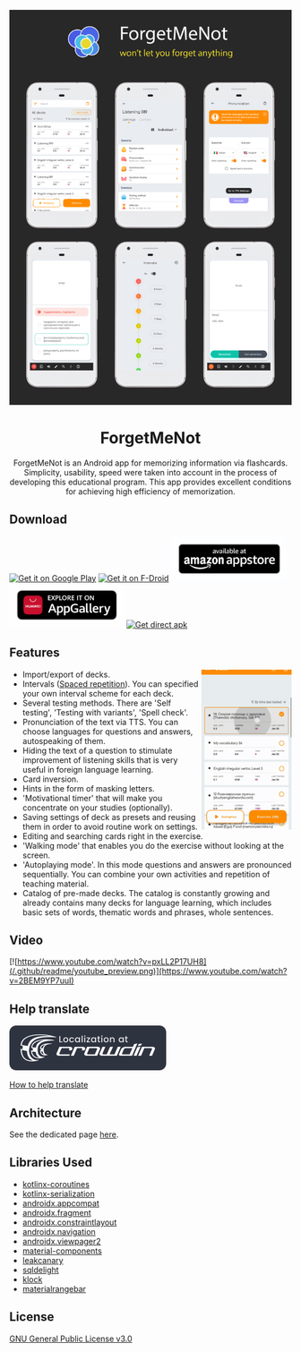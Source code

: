 ![Header](/.github/readme/fmn_header.png)

<h1 align="center">ForgetMeNot</h1>

<p align="center">  
ForgetMeNot is an Android app for memorizing information via flashcards. Simplicity, usability, speed were taken into account in the process of developing this educational program. This app provides excellent conditions for achieving high efficiency of memorization.
</p>

Download
--------

[<img src="https://play.google.com/intl/en_us/badges/images/generic/en-play-badge.png"
      alt="Get it on Google Play"
      height="80">](https://play.google.com/store/apps/details?id=com.odnovolov.forgetmenot)
[<img src="https://fdroid.gitlab.io/artwork/badge/get-it-on.png"
      alt="Get it on F-Droid"
      height="80">](https://f-droid.org/ru/packages/com.odnovolov.forgetmenot/)
[<img src=".github/readme/amazon_badge.png"
      alt="Available at Amazon Appstore"
      height="80">](https://www.amazon.com/gp/product/B08LBKX8ZR)
[<img src=".github/readme/huawei_badge.png"
      alt="Explore it on AppGallery"
      height="80">](https://appgallery.huawei.com/#/app/C103089961)
[<img src="https://raw.githubusercontent.com/tema6120/ForgetMeNot/master/.github/readme/direct_apk_download.png"
      alt="Get direct apk"
      height="80">](https://github.com/tema6120/ForgetMeNot/releases/download/1.2/ForgetMeNot_v1.2.apk)

Features
--------

<img src="/.github/readme/preview.gif" align="right" width="32%"/>

* Import/export of decks.
* Intervals ([Spaced repetition](https://en.wikipedia.org/wiki/Spaced_repetition)). You can specified your own interval scheme for each deck.
* Several testing methods. There are 'Self testing', 'Testing with variants', 'Spell check'.
* Pronunciation of the text via TTS. You can choose languages for questions and answers, autospeaking of them.
* Hiding the text of a question to stimulate improvement of listening skills that is very useful in foreign language learning.
* Card inversion.
* Hints in the form of masking letters.
* 'Motivational timer' that will make you concentrate on your studies (optionally).
* Saving settings of deck as presets and reusing them in order to avoid routine work on settings.
* Editing and searching cards right in the exercise.
* 'Walking mode' that enables you do the exercise without looking at the screen.
* 'Autoplaying mode'. In this mode questions and answers are pronounced sequentially. You can combine your own activities and repetition of teaching material.
* Catalog of pre-made decks. The catalog is constantly growing and already contains many decks for language learning, which includes basic sets of words, thematic words and phrases, whole sentences.

Video
-----

[![https://www.youtube.com/watch?v=pxLL2P17UH8](/.github/readme/youtube_preview.png)](https://www.youtube.com/watch?v=2BEM9YP7uuI)

Help translate
--------------

[<img src="/.github/readme/crowdin_badge.svg"
      alt="Crowdin"
      height="80">](https://crowdin.com/project/forgetmenot)

[How to help translate](/.github/readme/HOW_TO_TRANSLATE.md)

Architecture
------------

See the dedicated page [here](/.github/readme/ARCHITECTURE.md).

Libraries Used
--------------

* [kotlinx-coroutines](https://github.com/Kotlin/kotlinx.coroutines)
* [kotlinx-serialization](https://github.com/Kotlin/kotlinx.serialization)
* [androidx.appcompat](https://developer.android.com/jetpack/androidx/releases/appcompat)
* [androidx.fragment](https://developer.android.com/jetpack/androidx/releases/fragment)
* [androidx.constraintlayout](https://developer.android.com/jetpack/androidx/releases/constraintlayout)
* [androidx.navigation](https://developer.android.com/jetpack/androidx/releases/navigation)
* [androidx.viewpager2](https://developer.android.com/jetpack/androidx/releases/viewpager2)
* [material-components](https://github.com/material-components/material-components-android)
* [leakcanary](https://github.com/square/leakcanary)
* [sqldelight](https://github.com/cashapp/sqldelight)
* [klock](https://github.com/korlibs/klock)
* [materialrangebar](https://github.com/oli107/material-range-bar)

License
-------

[GNU General Public License v3.0](LICENSE)

